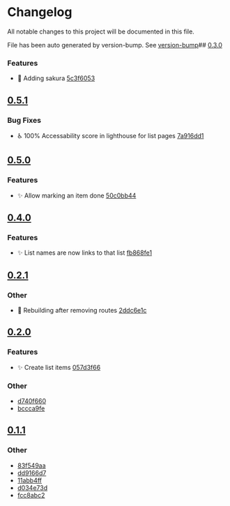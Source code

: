 # Changelog

All notable changes to this project will be documented in this file.

File has been auto generated by version-bump. See
[version-bump](https://deno.land/x/version_bump)##
[0.3.0](https://github.com/ultraxlight/app/compare/0.2.1..0.3.0)

### Features

- :lipstick: Adding sakura
  [5c3f6053](https://github.com/ultraxlight/app/commit/5c3f605333c6744311bb3cabe4eb546130a9ece8)
## [0.5.1](https://github.com/ultraxlight/app/compare/0.5.0..0.5.1)


### Bug Fixes

- :wheelchair: 100% Accessability score in lighthouse for list pages
  [7a916dd1](https://github.com/ultraxlight/app/commit/7a916dd1d723de57dd637af725a7d8ca7ec4e6a2)

## [0.5.0](https://github.com/ultraxlight/app/compare/0.4.0..0.5.0)

### Features

- :sparkles: Allow marking an item done
  [50c0bb44](https://github.com/ultraxlight/app/commit/50c0bb4435c0466b75dfda64663243ca5af694c6)

## [0.4.0](https://github.com/ultraxlight/app/compare/0.3.0..0.4.0)

### Features

- :sparkles: List names are now links to that list
  [fb868fe1](https://github.com/ultraxlight/app/commit/fb868fe1c20a45d8928dd27ff7ce2df1fb666815)

## [0.2.1](https://github.com/ultraxlight/app/compare/0.2.0..0.2.1)

### Other

- :bug: Rebuilding after removing routes
  [2ddc6e1c](https://github.com/ultraxlight/app/commit/2ddc6e1c7699d8f32930ffb0f0e4c01c29ede720)

## [0.2.0](https://github.com/ultraxlight/app/compare/0.1.1..0.2.0)

### Features

- :sparkles: Create list items
  [057d3f66](https://github.com/ultraxlight/app/commit/057d3f66522e11e07905fc38372a847a67e7737a)

### Other

- [d740f660](https://github.com/ultraxlight/app/commit/d740f66077f9288592a521c2bf1315524c6ec1e7)
- [bccca9fe](https://github.com/ultraxlight/app/commit/bccca9fe2b931cc018e8456f20556dae3303b792)

## [0.1.1](https://github.com/ultraxlight/app/compare/0.1.0..0.1.1)

### Other

- [83f549aa](https://github.com/ultraxlight/app/commit/83f549aa4a90942bbc60693952833d94f3635844)
- [dd9166d7](https://github.com/ultraxlight/app/commit/dd9166d749e887d0a06636261d16ddfa4687dd59)
- [11abb4ff](https://github.com/ultraxlight/app/commit/11abb4ffb92ecaef8e146ca7ca5f8ffd78e07680)
- [d034e73d](https://github.com/ultraxlight/app/commit/d034e73d5d9592d8764b94ac2c629c16903028ca)
- [fcc8abc2](https://github.com/ultraxlight/app/commit/fcc8abc22760081a0ce9a89858218800bd418510)
